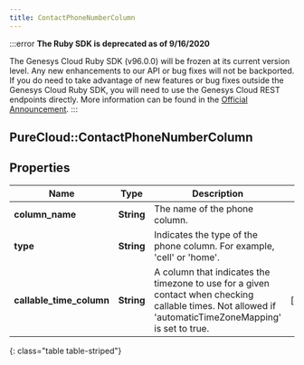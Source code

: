 ```yaml
---
title: ContactPhoneNumberColumn
---
```


:::error
**The Ruby SDK is deprecated as of 9/16/2020**

The Genesys Cloud Ruby SDK (v96.0.0) will be frozen at its current version level. Any new enhancements to our API or bug fixes will not be backported. If you do need to take advantage of new features or bug fixes outside the Genesys Cloud Ruby SDK, you will need to use the Genesys Cloud REST endpoints directly. More information can be found in the [Official Announcement](https://developer.mypurecloud.com/forum/t/announcement-genesys-cloud-ruby-sdk-end-of-life/8850).
:::


## PureCloud::ContactPhoneNumberColumn

## Properties

|Name | Type | Description | Notes|
|------------ | ------------- | ------------- | -------------|
| **column_name** | **String** | The name of the phone column. | |
| **type** | **String** | Indicates the type of the phone column. For example, &#39;cell&#39; or &#39;home&#39;. | |
| **callable_time_column** | **String** | A column that indicates the timezone to use for a given contact when checking callable times. Not allowed if &#39;automaticTimeZoneMapping&#39; is set to true. | [optional] |
{: class="table table-striped"}


